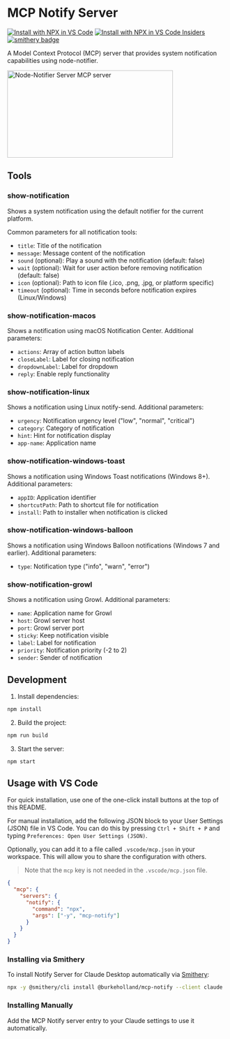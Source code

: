 # MCP Notify Server

[![Install with NPX in VS Code](https://img.shields.io/badge/VS_Code-NPM-0098FF?style=flat-square&logo=visualstudiocode&logoColor=white)](https://insiders.vscode.dev/redirect/mcp/install?name=notify&config=%7B%22command%22%3A%22npx%22%2C%22args%22%3A%5B%22-y%22%2C%22mcp-notify%22%5D%7D) [![Install with NPX in VS Code Insiders](https://img.shields.io/badge/VS_Code_Insiders-NPM-24bfa5?style=flat-square&logo=visualstudiocode&logoColor=white)](https://insiders.vscode.dev/redirect/mcp/install?name=notify&config=%7B%22command%22%3A%22npx%22%2C%22args%22%3A%5B%22-y%22%2C%22mcp-notify%22%5D%7D&quality=insiders) [![smithery badge](https://smithery.ai/badge/@burkeholland/mcp-notify)](https://smithery.ai/server/@burkeholland/mcp-notify)

A Model Context Protocol (MCP) server that provides system notification capabilities using node-notifier.

<a href="https://glama.ai/mcp/servers/@burkeholland/mcp-notify">
  <img width="380" height="200" src="https://glama.ai/mcp/servers/@burkeholland/mcp-notify/badge" alt="Node-Notifier Server MCP server" />
</a>

## Tools

### show-notification
Shows a system notification using the default notifier for the current platform.

Common parameters for all notification tools:
- `title`: Title of the notification
- `message`: Message content of the notification
- `sound` (optional): Play a sound with the notification (default: false)
- `wait` (optional): Wait for user action before removing notification (default: false)
- `icon` (optional): Path to icon file (.ico, .png, .jpg, or platform specific)
- `timeout` (optional): Time in seconds before notification expires (Linux/Windows)

### show-notification-macos
Shows a notification using macOS Notification Center. 
Additional parameters:
- `actions`: Array of action button labels
- `closeLabel`: Label for closing notification
- `dropdownLabel`: Label for dropdown
- `reply`: Enable reply functionality

### show-notification-linux
Shows a notification using Linux notify-send.
Additional parameters:
- `urgency`: Notification urgency level ("low", "normal", "critical")
- `category`: Category of notification
- `hint`: Hint for notification display
- `app-name`: Application name

### show-notification-windows-toast
Shows a notification using Windows Toast notifications (Windows 8+).
Additional parameters:
- `appID`: Application identifier
- `shortcutPath`: Path to shortcut file for notification
- `install`: Path to installer when notification is clicked

### show-notification-windows-balloon
Shows a notification using Windows Balloon notifications (Windows 7 and earlier).
Additional parameters:
- `type`: Notification type ("info", "warn", "error")

### show-notification-growl
Shows a notification using Growl.
Additional parameters:
- `name`: Application name for Growl
- `host`: Growl server host
- `port`: Growl server port
- `sticky`: Keep notification visible
- `label`: Label for notification
- `priority`: Notification priority (-2 to 2)
- `sender`: Sender of notification

## Development

1. Install dependencies:
```bash
npm install
```

2. Build the project:
```bash
npm run build
```

3. Start the server:
```bash
npm start
```

## Usage with VS Code

For quick installation, use one of the one-click install buttons at the top of this README.

For manual installation, add the following JSON block to your User Settings (JSON) file in VS Code. You can do this by pressing `Ctrl + Shift + P` and typing `Preferences: Open User Settings (JSON)`.

Optionally, you can add it to a file called `.vscode/mcp.json` in your workspace. This will allow you to share the configuration with others.

> Note that the `mcp` key is not needed in the `.vscode/mcp.json` file.

```json
{
  "mcp": {
    "servers": {
      "notify": {
        "command": "npx",
        "args": ["-y", "mcp-notify"]
      }
    }
  }
}
```

### Installing via Smithery

To install Notify Server for Claude Desktop automatically via [Smithery](https://smithery.ai/server/@burkeholland/mcp-notify):

```bash
npx -y @smithery/cli install @burkeholland/mcp-notify --client claude
```

### Installing Manually
Add the MCP Notify server entry to your Claude settings to use it automatically.
